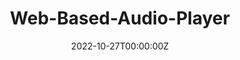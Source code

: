 ---
title: Web-Based-Audio-Player
summary: This is an advanced web-based audio player built using the Web Audio API, HTML, and CSS.
tags:
  - Others
date: '2022-10-27T00:00:00Z'

# Optional external URL for project (replaces project detail page).
external_link: 'https://github.com/sonichen/Web-Based-Audio-Player'

image:
  caption: Photo by rawpixel on Unsplash
  focal_point: Smart
---